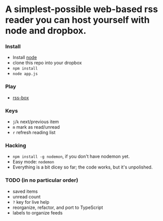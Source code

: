 A simplest-possible web-based rss reader you can host yourself with node and dropbox.
===

### Install

 - Install [node](http://nodejs.org)
 - clone this repo into your dropbox
 - `npm install`
 - `node app.js`

### Play
 - [rss-box](http://localhost:3000)

### Keys
 - `j`/`k` next/previous item
 - `m` mark as read/unread
 - `r` refresh reading list

### Hacking

 - `npm install -g nodemon`, if you don't have nodemon yet.
 - Easy mode: `nodemon`
 - Everything is a bit dicey so far; the code works, but it's unpolished.

### TODO (in no particular order)
 - saved items
 - unread count
 - `?` key for live help
 - reorganize, refactor, and port to TypeScript
 - labels to organize feeds
